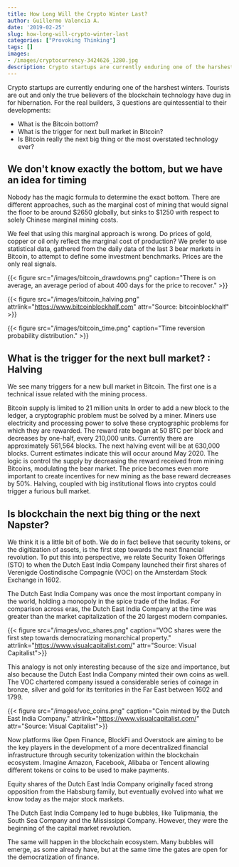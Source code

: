 ```yaml
---
title: How Long Will the Crypto Winter Last?
author: Guillermo Valencia A.
date: '2019-02-25'
slug: how-long-will-crypto-winter-last
categories: ["Provoking Thinking"]
tags: []
images:
- /images/cryptocurrency-3424626_1280.jpg
description: Crypto startups are currently enduring one of the harshest winters. Tourists are out and only the true believers of the blockchain technology have dug in for hibernation. 
---
```


Crypto startups are currently enduring one of the harshest winters. Tourists are out and only the true believers of the blockchain technology have dug in for hibernation. For the real builders, 3 questions are quintessential to their developments:

- What is the Bitcoin bottom?
- What is the trigger for next bull market in Bitcoin?
- Is Bitcoin really the next big thing or the most overstated technology ever?

## We don't know exactly the bottom, but we have an idea for timing

Nobody has the magic formula to determine the exact bottom. There are different approaches, such as the marginal cost of mining that would signal the floor to be around $2650 globally, but sinks to $1250 with respect to solely Chinese marginal mining costs. 

We feel that using this marginal approach is wrong.  Do prices of gold, copper or oil only reflect the marginal cost of production? We prefer to use statistical data, gathered from the daily data of the last 3 bear markets in Bitcoin, to attempt to define some investment benchmarks. Prices are the only real signals. 

{{< figure src="/images/bitcoin_drawdowns.png" caption="There is on average, an average period of about 400 days for the price to recover." >}}

{{< figure src="/images/bitcoin_halving.png" attrlink="https://www.bitcoinblockhalf.com" attr="Source: bitcoinblockhalf" >}}

{{< figure src="/images/bitcoin_time.png" caption="Time reversion probability distribution." >}}

## What is the trigger for the next bull market? : Halving

We see many triggers for a new bull market in Bitcoin. The first one is a technical issue related with the mining process. 

Bitcoin supply is limited to 21 million units
In order to add a new block to the ledger, a cryptographic problem must be solved by a miner. Miners use electricity and processing power to solve these cryptographic problems for which they are rewarded. The reward rate began at 50 BTC per block and decreases by one-half, every 210,000 units. 
Currently there are approximately 561,564 blocks. The next halving event will be at 630,000 blocks.  Current estimates indicate this will occur around May 2020.
The logic is control the supply by decreasing the reward received from mining Bitcoins, modulating the bear market. The price becomes even more important to create incentives for new mining as the base reward decreases by 50%.
Halving, coupled with big institutional flows into cryptos could trigger a furious bull market.

## Is blockchain the next big thing or the next Napster?

We think it is a little bit of both. We do in fact believe that security tokens, or the digitization of assets, is the first step towards the next financial revolution. To put this into perspective, we relate Security Token Offerings (STO) to when the Dutch East India Company launched their first shares of Verenigde Oostindische Compagnie (VOC) on the Amsterdam Stock Exchange in 1602. 

The Dutch East India Company was once the most important company in the world, holding a monopoly in the spice trade of the Indias. For comparison across eras, the Dutch East India Company at the time was greater than the market capitalization of the 20 largest modern companies. 

{{< figure src="/images/voc_shares.png" caption="VOC shares were the first step towards democratizing monarchical property." attrlink="https://www.visualcapitalist.com/" attr="Source: Visual Capitalist">}}

This analogy is not only interesting because of the size and importance, but also because the Dutch East India Company minted their own coins as well.  The VOC chartered company issued a considerable series of coinage in bronze, silver and gold for its territories in the Far East between 1602 and 1799.

{{< figure src="/images/voc_coins.png" caption="Coin minted by the Dutch East India Company." attrlink="https://www.visualcapitalist.com/" attr="Source: Visual Capitalist">}}

Now platforms like Open Finance, BlockFi and Overstock are aiming to be the key players in the development of a more decentralized financial infrastructure through security tokenization within the blockchain ecosystem. Imagine Amazon, Facebook, Alibaba or Tencent allowing different tokens or coins to be used to make payments. 

Equity shares of the Dutch East India Company originally faced strong opposition from the Habsburg family, but eventually evolved into what we know today as the major stock markets.

The Dutch East India Company led to huge bubbles, like Tulipmania, the South Sea Company and the Mississippi Company. However, they were the beginning of the capital market revolution.  

The same will happen in the blockchain ecosystem. Many bubbles will emerge, as some already have, but at the same time the gates are open for the democratization of finance.
